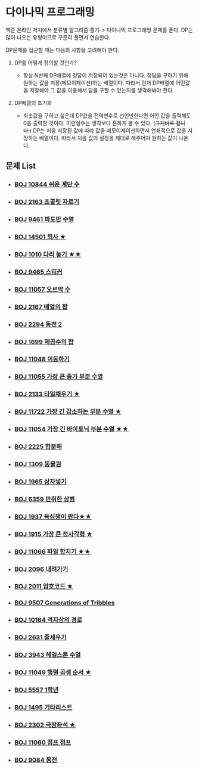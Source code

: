 # 다이나믹 프로그래밍

백준 온라인 저지에서 분류별 알고리즘 풀기-> 다이나믹 프로그래밍 문제를 푼다. DP는 많이 나오는 유형이므로 꾸준히 풀면서 연습한다.

DP문제를 접근할 때는 다음의 사항을 고려해야 한다.

1. DP를 어떻게 정의할 것인가?
   
   - 항상 N번째 DP배열에 정답이 저장되어 있는것은 아니다. 정답을 구하기 위해 원하는 값을 저장(메모이제이션)하는 배열이다. 따라서 먼저 DP배열에 어떤값을 저장해야 그 값을 이용해서 답을 구할 수 있는지를 생각해봐야 한다.
   
2. DP배열의 초기화

   - 최솟값을 구하고 싶은데 DP값을 전역변수로 선언만한다면 어떤 값을 출력해도 0을 출력할 것이다. 이런실수는 생각보다 흔하게 볼 수 있다. (~~그게바로 접니다.~~) DP는 처음 저장된 값에 따라 값을 메모이제이션하면서 연쇄적으로 값을 저장하는 배열이다. 따라서 처음 값의 설정을 제대로 해주어야 원하는 값이 나온다.

     

## 문제 List

- ### [BOJ 10844 쉬운 계단 수](https://github.com/jungtaeyong/alstudy2/blob/ty/다이나믹%20프로그래밍/baekjoon%2010844%20쉬운%20계단%20수.md)

- ### [BOJ 2163 초콜릿 자르기](https://github.com/jungtaeyong/alstudy2/blob/ty/다이나믹%20프로그래밍/baekjoon%202163%20초콜릿%20자르기.md)

- ### [BOJ 9461 파도반 수열](https://github.com/jungtaeyong/alstudy2/blob/ty/다이나믹%20프로그래밍/baekjoon%209461%20파도반%20수열.md)

- ### [BOJ 14501 퇴사 ★](https://github.com/jungtaeyong/alstudy2/blob/ty/다이나믹%20프로그래밍/baekjoon%2014501%20퇴사.md)

- ### [BOJ 1010 다리 놓기 ★★](https://github.com/jungtaeyong/alstudy2/blob/ty/다이나믹%20프로그래밍/baekjoon%201010%20다리%20놓기.md)

- ### [BOJ 9465 스티커](https://github.com/jungtaeyong/alstudy2/blob/ty/다이나믹%20프로그래밍/baekjoon%209465%20스티커.md)

- ### [BOJ 11057 오르막 수](https://github.com/jungtaeyong/alstudy2/blob/ty/다이나믹%20프로그래밍/baekjoon%2011057%20오르막%20수.md)

- ### [BOJ 2167 배열의 합](https://github.com/jungtaeyong/alstudy2/blob/ty/다이나믹%20프로그래밍/baekjoon%202167%20배열의%20합.md)

- ### [BOJ 2294 동전 2](https://github.com/jungtaeyong/alstudy2/blob/ty/다이나믹%20프로그래밍/baekjoon%202294%20동전%202.md)

- ### [BOJ 1699 제곱수의 합](https://github.com/jungtaeyong/alstudy2/blob/ty/다이나믹%20프로그래밍/baekjoon%201699%20제곱수의%20합.md)

- ### [BOJ  11048 이동하기](https://github.com/jungtaeyong/alstudy2/blob/ty/다이나믹%20프로그래밍/baekjoon%2011048%20이동하기.md)

- ### [BOJ  11055 가장 큰 증가 부분 수열](https://github.com/jungtaeyong/alstudy2/blob/ty/다이나믹%20프로그래밍/baekjoon%2011055%20가장%20큰%20증가%20부분%20수열.md)

- ### [BOJ  2133 타일채우기 ★](https://github.com/jungtaeyong/alstudy2/blob/ty/다이나믹%20프로그래밍/baekjoon%202133%20타일채우기.md)

- ### [BOJ  11722 가장 긴 감소하는 부분 수열 ★](https://github.com/jungtaeyong/alstudy2/blob/ty/다이나믹%20프로그래밍/baekjoon%2011722%20가장%20긴%20감소하는%20부분%20수열.md)

- ### [BOJ  11054 가장 긴 바이토닉 부분 수열 ★★](https://github.com/jungtaeyong/alstudy2/blob/ty/다이나믹%20프로그래밍/baekjoon%2011054%20가장%20긴%20바이토닉%20부분%20수열.md)

- ### [BOJ  2225 합분해](https://github.com/jungtaeyong/alstudy2/blob/ty/다이나믹%20프로그래밍/baekjoon%202225%20합분해.md)

- ### [BOJ  1309 동물원](https://github.com/jungtaeyong/alstudy2/blob/ty/다이나믹%20프로그래밍/baekjoon%201309%20동물원.md)

- ### [BOJ  1965 상자넣기](https://github.com/jungtaeyong/alstudy2/blob/ty/다이나믹%20프로그래밍/baekjoon%201965%20상자넣기.md)

- ### [BOJ  6359 만취한 상범](https://github.com/jungtaeyong/alstudy2/blob/ty/다이나믹%20프로그래밍/baekjoon%206359%20만취한%20상범.cpp)

- ### [BOJ  1937 욕심쟁이 판다★★](https://github.com/jungtaeyong/alstudy2/blob/ty/다이나믹%20프로그래밍/baekjoon%201937%20욕심쟁이%20판다.md)

- ### [BOJ  1915 가장 큰 정사각형 ★](https://github.com/jungtaeyong/alstudy2/blob/ty/다이나믹%20프로그래밍/baekjoon%201915%20가장%20큰%20정사각형.md)

- ### [BOJ  11066 파일 합치기 ★★](https://github.com/jungtaeyong/alstudy2/blob/ty/다이나믹%20프로그래밍/baekjoon%2011066%20파일%20합치기.md)

- ### [BOJ  2096 내려가기](https://github.com/jungtaeyong/alstudy2/blob/ty/다이나믹%20프로그래밍/baekjoon%202096%20내려가기.md)

- ### [BOJ  2011 암호코드 ★](https://github.com/jungtaeyong/alstudy2/blob/ty/다이나믹%20프로그래밍/baekjoon%202011%20암호코드.md)

- ### [BOJ  9507 Generations of Tribbles ](https://github.com/jungtaeyong/alstudy2/blob/ty/다이나믹%20프로그래밍/baekjoon%209507%20Generations%20of%20Tribbles.cpp)

- ### [BOJ  10164 격자상의 경로](https://github.com/jungtaeyong/alstudy2/blob/ty/다이나믹%20프로그래밍/baekjoon%2010164%20격자상의%20경로.md)

- ### [BOJ  2631 줄세우기](https://github.com/jungtaeyong/alstudy2/blob/ty/다이나믹%20프로그래밍/baekjoon%202631%20줄세우기.md)

- ### [BOJ  3943 헤일스톤 수열](https://github.com/jungtaeyong/alstudy2/blob/ty/다이나믹%20프로그래밍/baekjoon%203943%20헤일스톤%20수열.md)

- ### [BOJ  11049 행렬 곱셈 순서 ★](https://github.com/jungtaeyong/alstudy2/blob/ty/다이나믹%20프로그래밍/baekjoon%2011049%20행렬%20곱셈%20순서.md)

- ### [BOJ  5557 1학년](https://github.com/jungtaeyong/alstudy2/blob/ty/다이나믹%20프로그래밍/baekjoon%205557%201학년.md)

- ### [BOJ  1495 기타리스트](https://github.com/jungtaeyong/alstudy2/blob/ty/다이나믹%20프로그래밍/baekjoon%201495%20기타리스트.md)

- ### [BOJ  2302 극장좌석 ★](https://github.com/jungtaeyong/alstudy2/blob/ty/다이나믹%20프로그래밍/baekjoon%202302%20극장좌석.md)

- ### [BOJ  11060 점프 점프](https://github.com/jungtaeyong/alstudy2/blob/ty/다이나믹%20프로그래밍/baekjoon%2011060%20점프%20점프.md)

- ### [BOJ  9084 동전](https://github.com/jungtaeyong/alstudy2/blob/ty/다이나믹%20프로그래밍/baekjoon%209084%20동전.md)